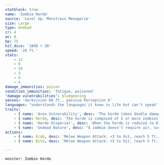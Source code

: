 ```yaml
---
statblock: true
name: 'Zombie Horde'
source: 'Level Up: Monstrous Menagerie'
size: Large
type: Undead
cr: 4
ac: 8
hp: 75
hit_dice: '10d8 + 30'
speed: '20 ft.'
stats:
    - 12
    - 6
    - 16
    - 3
    - 6
    - 4
damage_immunities: poison
condition_immunities: 'fatigue, poisoned'
'damage vulenrabilities': bludgeoning
senses: 'darkvision 60 ft., passive Perception 8'
languages: "understands the languages it knew in life but can't speak"
traits:
    - { name: 'Area Vulnerability', desc: 'The horde takes double damage from any effect that targets an area.' }
    - { name: Horde, desc: 'The horde is composed of 5 or more zombies. If it is subjected to a spell, attack, or other effect that affects only one target, it takes any damage but ignores other effects. It can share its space with Medium or smaller creatures or objects. The horde can move through any opening large enough for one Medium creature without squeezing.' }
    - { name: 'Horde Dispersal', desc: 'When the horde is reduced to 0 hit points, it turns into 2 (1d4) zombies with 7 hit points each.' }
    - { name: 'Undead Nature', desc: "A zombie doesn't require air, sustenance, or sleep." }
actions:
    - { name: Grab, desc: 'Melee Weapon Attack: +3 to hit, reach 5 ft., one target. Hit: 22 (5d6 + 5) bludgeoning damage. If the target is a Medium or smaller creature, it is grappled (escape DC 11).' }
    - { name: Bite, desc: 'Melee Weapon Attack: +3 to hit, reach 5 ft., one grappled target. Hit: 32 (5d10 + 5) piercing damage, and the horde regains the same number of hit points.' }

---
```

```statblock
monster: Zombie Horde
```
